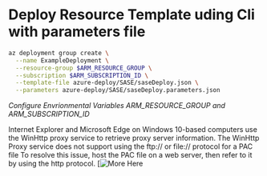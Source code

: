 # Deploy Resource Template uding Cli with parameters file

``` bash
az deployment group create \
  --name ExampleDeployment \
  --resource-group $ARM_RESOURCE_GROUP \
  --subscription $ARM_SUBSCRIPTION_ID \
  --template-file azure-deploy/SASE/saseDeploy.json \
  --parameters azure-deploy/SASE/saseDeploy.parameters.json
```
*Configure Envrionmental Variables ARM_RESOURCE_GROUP and ARM_SUBSCRIPTION_ID*

Internet Explorer and Microsoft Edge on Windows 10-based computers use the WinHttp proxy service to retrieve proxy server information. The WinHttp Proxy service does not support using the ftp:// or file:// protocol for a PAC file
To resolve this issue, host the PAC file on a web server, then refer to it by using the http protocol.
[![More Here](https://docs.microsoft.com/en-us/troubleshoot/browsers/cannot-read-pac-file)


        


